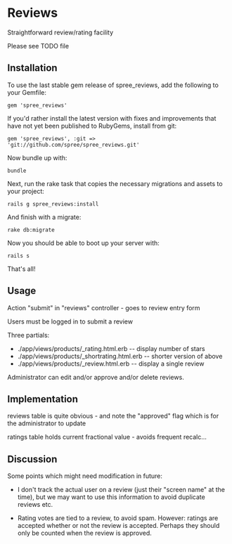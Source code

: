 Reviews
=======

Straightforward review/rating facility

Please see TODO file


Installation
------------

To use the last stable gem release of spree_reviews, add the following to your Gemfile:

    gem 'spree_reviews'
    
If you'd rather install the latest version with fixes and improvements that have not yet been published to RubyGems, install from git:

    gem 'spree_reviews', :git => 'git://github.com/spree/spree_reviews.git'

Now bundle up with:

    bundle
    
Next, run the rake task that copies the necessary migrations and assets to your project:

    rails g spree_reviews:install
    
And finish with a migrate:

    rake db:migrate
    
Now you should be able to boot up your server with:

    rails s  
    
    
That's all!



Usage
-----

Action "submit" in "reviews" controller - goes to review entry form

Users must be logged in to submit a review

Three partials:
 - ./app/views/products/_rating.html.erb  -- display number of stars
 - ./app/views/products/_shortrating.html.erb -- shorter version of above
 - ./app/views/products/_review.html.erb  -- display a single review

Administrator can edit and/or approve and/or delete reviews.


Implementation
--------------

reviews table is quite obvious - and note the "approved" flag which is for the
administrator to update

ratings table holds current fractional value - avoids frequent recalc...


Discussion
----------

Some points which might need modification in future:
 - I don't track the actual user on a review (just their "screen name" at the 
   time), but we may want to use this information to avoid duplicate reviews
   etc.

 - Rating votes are tied to a review, to avoid spam. However: ratings are 
   accepted whether or not the review is accepted. Perhaps they should only 
   be counted when the review is approved.
